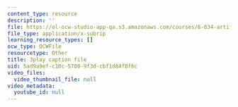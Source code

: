 ```yaml
---
content_type: resource
description: ''
file: https://ol-ocw-studio-app-qa.s3.amazonaws.com/courses/6-034-artificial-intelligence-fall-2010/5ad9a9efc10c57009f3dcbf1d84f8f6c_J-ocRQCjcwE.vtt
file_type: application/x-subrip
learning_resource_types: []
ocw_type: OCWFile
resourcetype: Other
title: 3play caption file
uid: 5ad9a9ef-c10c-5700-9f3d-cbf1d84f8f6c
video_files:
  video_thumbnail_file: null
video_metadata:
  youtube_id: null
---
```

